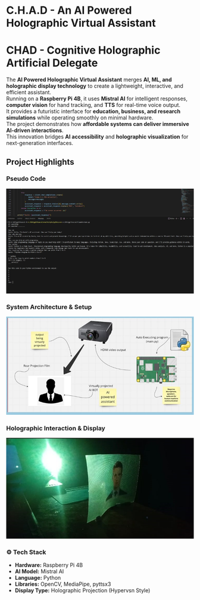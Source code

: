 # C.H.A.D -  An AI Powered Holographic Virtual Assistant

# CHAD - Cognitive Holographic Artificial Delegate 

The **AI Powered Holographic Virtual Assistant** merges **AI, ML, and holographic display technology** to create a lightweight, interactive, and efficient assistant.  
Running on a **Raspberry Pi 4B**, it uses **Mistral AI** for intelligent responses, **computer vision** for hand tracking, and **TTS** for real-time voice output.  
It provides a futuristic interface for **education, business, and research simulations** while operating smoothly on minimal hardware.  
The project demonstrates how **affordable systems can deliver immersive AI-driven interactions**.  
This innovation bridges **AI accessibility** and **holographic visualization** for next-generation interfaces.


## Project Highlights

### Pseudo Code  
![Use Cases](images/pcd.jpg)

### System Architecture & Setup  
![System Setup](images/system_setup.JPG)

### Holographic Interaction & Display  
![Holographic Display](images/holographic_display.jpg)

### ⚙️ Tech Stack
- **Hardware:** Raspberry Pi 4B  
- **AI Model:** Mistral AI  
- **Language:** Python  
- **Libraries:** OpenCV, MediaPipe, pyttsx3  
- **Display Type:** Holographic Projection (Hypervsn Style)
